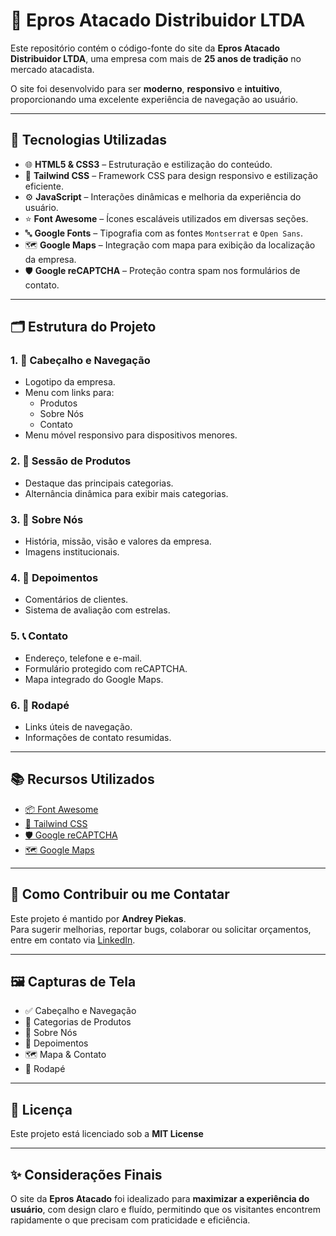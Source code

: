 # 🏬 Epros Atacado Distribuidor LTDA

Este repositório contém o código-fonte do site da **Epros Atacado Distribuidor LTDA**, uma empresa com mais de **25 anos de tradição** no mercado atacadista.

O site foi desenvolvido para ser **moderno**, **responsivo** e **intuitivo**, proporcionando uma excelente experiência de navegação ao usuário.

---

## 🚀 Tecnologias Utilizadas

- 🌐 **HTML5 & CSS3** – Estruturação e estilização do conteúdo.
- 🎨 **Tailwind CSS** – Framework CSS para design responsivo e estilização eficiente.
- ⚙️ **JavaScript** – Interações dinâmicas e melhoria da experiência do usuário.
- ⭐ **Font Awesome** – Ícones escaláveis utilizados em diversas seções.
- 🔤 **Google Fonts** – Tipografia com as fontes `Montserrat` e `Open Sans`.
- 🗺️ **Google Maps** – Integração com mapa para exibição da localização da empresa.
- 🛡️ **Google reCAPTCHA** – Proteção contra spam nos formulários de contato.

---

## 🗂️ Estrutura do Projeto

### 1. 📌 Cabeçalho e Navegação
- Logotipo da empresa.
- Menu com links para:
  - Produtos
  - Sobre Nós
  - Contato
- Menu móvel responsivo para dispositivos menores.

### 2. 🛒 Sessão de Produtos
- Destaque das principais categorias.
- Alternância dinâmica para exibir mais categorias.

### 3. 🏢 Sobre Nós
- História, missão, visão e valores da empresa.
- Imagens institucionais.

### 4. 💬 Depoimentos
- Comentários de clientes.
- Sistema de avaliação com estrelas.

### 5. 📞 Contato
- Endereço, telefone e e-mail.
- Formulário protegido com reCAPTCHA.
- Mapa integrado do Google Maps.

### 6. 🔗 Rodapé
- Links úteis de navegação.
- Informações de contato resumidas.

---

## 📚 Recursos Utilizados

- [📦 Font Awesome](https://fontawesome.com/)
- [💎 Tailwind CSS](https://tailwindcss.com/)
- [🛡️ Google reCAPTCHA](https://www.google.com/recaptcha/)
- [🗺️ Google Maps](https://www.google.com/maps)

---

## 🤝 Como Contribuir ou me Contatar

Este projeto é mantido por **Andrey Piekas**.  
Para sugerir melhorias, reportar bugs, colaborar ou solicitar orçamentos, entre em contato via [LinkedIn](https://www.linkedin.com/in/andreypiekas/).

---

## 🖼️ Capturas de Tela

- ✅ Cabeçalho e Navegação  
- 📂 Categorias de Produtos  
- 🏢 Sobre Nós  
- 🌟 Depoimentos  
- 🗺️ Mapa & Contato  
- 🔻 Rodapé  

---

## 📄 Licença

Este projeto está licenciado sob a **MIT License**

---

## ✨ Considerações Finais

O site da **Epros Atacado** foi idealizado para **maximizar a experiência do usuário**, com design claro e fluído, permitindo que os visitantes encontrem rapidamente o que precisam com praticidade e eficiência.

